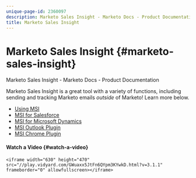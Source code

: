 ```yaml
---
unique-page-id: 2360097
description: Marketo Sales Insight - Marketo Docs - Product Documentation
title: Marketo Sales Insight
---
```


# Marketo Sales Insight {#marketo-sales-insight}

Marketo Sales Insight - Marketo Docs - Product Documentation

Marketo Sales Insight is a great tool with a variety of functions, including sending and tracking Marketo emails *outside* of Marketo! Learn more below.

* [Using MSI](marketo-sales-insight/using-msi.md)
* [MSI for Salesforce](marketo-sales-insight/msi-for-salesforce.md)
* [MSI for Microsoft Dynamics](marketo-sales-insight/msi-for-microsoft-dynamics.md)
* [MSI Outlook Plugin](marketo-sales-insight/msi-outlook-plugin.md)
* [MSI Chrome Plugin](marketo-sales-insight/msi-chrome-plugin.md)

#### Watch a Video {#watch-a-video}

`<iframe width="630" height="470" src="//play.vidyard.com/GWuaxx5JtFn6QYpm3KYwkD.html?v=3.1.1" frameborder="0" allowfullscreen></iframe>`  